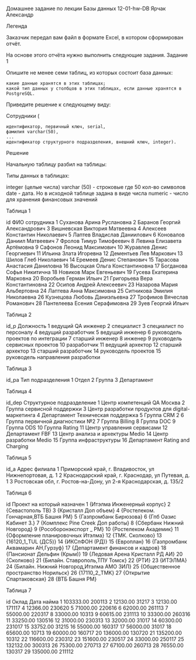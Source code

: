 Домашнее задание по лекции Базы данных  12-01-hw-DB
Ярчак Александр



Легенда

Заказчик передал вам файл в формате Excel, в котором сформирован отчёт.

На основе этого отчёта нужно выполнить следующие задания.
Задание 1

Опишите не менее семи таблиц, из которых состоит база данных:

    какие данные хранятся в этих таблицах;
    какой тип данных у столбцов в этих таблицах, если данные хранятся в PostgreSQL.

Приведите решение к следующему виду:

Сотрудники (

    идентификатор, первичный ключ, serial,
    фамилия varchar(50),
    ...
    идентификатор структурного подразделения, внешний ключ, integer).


Решение

Начальную таблицу разбил на таблицы:

Типы данных в таблицах: 

integer (целые числа)
varchar (50) - строковые где 50 кол-во символов
date - дата. Но в исходной таблице задана в виде числа
numeric - число для хранения финансовых значений 

Таблица 1

id	ФИО сотрудника
1	Суханова Арина Руслановна
2	Баранов Георгий Александрович
3	Вишневская Виктория Матвеевна
4	Алексеев Константин Николаевич
5	Лаптев Владислав Даниилович
6	Коновалов Даниил Матвеевич
7	Фролов Тимур Тимофеевич
8	Левина Елизавета Артёмовна
9	Сафонов Леонид Максимович
10	Журавлев Денис Георгиевич
11	Ильина Злата Игоревна
12	Дементьев Лев Маркович
13	Шилов Глеб Николаевич
14	Еремеев Денис Степанович
15	Тарасова Анастасия Даниловна
16	Высоцкая Ольга Константиновна
17	Богданова Софья Никитична
18	Новиков Марк Евгеньевич
19	Гусева Екатерина Марковна
20	Воробьев Герман Ильич
21	Григорьева Вера Константиновна
22	Осипов Андрей Алексеевич
23	Назарова Мария Альбертовна
24	Лаптева Анна Максимовна
25	Ситникова Эмилия Николаевна
26	Кузнецова Любовь Даниэльевна
27	Трофимов Вячеслав Романович
28	Пантелеева Есения Серафимовна
29	Зуев Георгий Ильич


Таблица 2


id_p	Должность
1	ведущий QA инженер
2	специалист
3	специалист по персоналу
4	ведущий разработчик
5	ведущий инженер
6	руководель проектов по интеграции
7	старший инженер
8	инженер
9	руководель сервисных проектов
10	разработчик
11	ведущий архектор
12	старший архектор
13	старший разработчик
14	руководель проектов
15	руководель направления разработки


Таблица 3

id_pa	Тип подразделения
1	Отдел
2	Группа
3	Департамент

Таблица 4

id_dep	Структурное подразделение
1	Центр компетенций QA Москва
2	Группа сервисной поддержки
3	Центр разработки продуктов для digital-маркетинга
4	Департамент Техническая поддержка
5	Группа CRM 2
6	Группа первичной диагностики №2
7	Группа Billing
8	Группа DOC
9	Группа ODS
10	Группа Rating
11	Центр управления сервисами
12	Департамент FBF
13	Центр анализа и архектуры Medio
14	Центр разработки Medio
15	Группа инфраструктуры
16	Департамент Rating and Charging


Таблица 5

id_a	Адрес филиала
1	Приморский край, г. Владивосток, ул Нижнепортовая, д. 1
2	Краснодарский край, г. Краснодар, ул Путевая, д. 1
3	Ростовская обл, г. Ростов-на-Дону, ул 2-я Краснодарская, д. 135/2


Таблица 6

id	Проект на который назначен
1	{Итэлма Инженерный корпус}
2	{Севастополь ТВ}
3	{Кристалл Доп объем}
4	{Ростелеком. Гончарная,ВТБ Башня PM}
5	{Газпромбанк Бирюзова}
6	{Гпб Оазис Кабинет З.}
7	{Комплекс Pine Creek Доп работы}
8	{Сбербанк Нижний Новгород}
9	{Рособоронэкспорт _ PM}
10	{Ростелеком Академик}
11	{Оформление планировочных Итэлма}
12	{ТМК. Сколково}
13	{16120_1_TUL (ДС5)}
14	{ИКСпФОН (РД)}
15	{Европлан}
16	{Газпромбанк Аквамарин АН,Гурзуф}
17	{Департамент финансов и кадров}
18	{Пансионат Дельфин (Крым)}
19	{Ледовая Арена Кристалл РД АИ}
20	{Сколково}
21	{Билайн. Ставрополь,ТПУ Томск}
22	{РТИ}
23	{ИТЭЛМА}
24	{Билайн. Нижний Новгород,Итэлма АМО ЗИЛ}
25	{Общественное пространство Норильск}
26	{17110_2_TMK}
27	{Открытие Спартаковская}
28	{ВТБ Башня PM}


Таблица 7


id	Оклад	Дата найма
1	103333.00	200113
2	12130.00	31217
3	12130.00	171117
4	12366.00	230620
5	71000.00	220616
6	62000.00	261113
7	55000.00	220317
8	33000.00	10313
9	60615.00	231113
10	33300.00	260316
11	33250.00	130516
12	31000.00	230313
13	32000.00	31017
14	60300.00	231017
15	33752.00	31215
16	55000.00	160317
17	56000.00	31017
18	65600.00	10713
19	60000.00	160717
20	136000.00	130720
21	135200.00	10312
22	116600.00	230312
23	151600.00	230517
24	33000.00	250117
25	132132.00	300313
26	75300.00	270713
27	67100.00	260713
28	76550.00	130317
29	135000.00	211112

